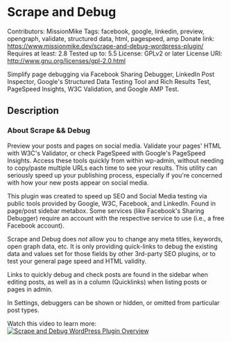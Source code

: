 # Scrape and Debug

Contributors: MissionMike
Tags: facebook, google, linkedin, preview, opengraph, validate, structured data, html, pagespeed, amp
Donate link: https://www.missionmike.dev/scrape-and-debug-wordpress-plugin/
Requires at least: 2.8
Tested up to: 5.5
License: GPLv2 or later
License URI: http://www.gnu.org/licenses/gpl-2.0.html

Simplify page debugging via Facebook Sharing Debugger, LinkedIn Post Inspector, Google's Structured Data Testing Tool and Rich Results Test, PageSpeed Insights, W3C Validation, and Google AMP Test.

## Description

### About Scrape && Debug

Preview your posts and pages on social media. Validate your pages' HTML with W3C's Validator, or check PageSpeed with Google's PageSpeed Insights. Access these tools quickly from within wp-admin, without needing to copy/paste multiple URLs each time to see your results. This utility can seriously speed up your publishing process, especially if you're concerned with how your new posts appear on social media.

This plugin was created to speed up SEO and Social Media testing via public tools provided by Google, W3C, Facebook, and LinkedIn. Found in page/post sidebar metabox. Some services (like Facebook's Sharing Debugger) require an account with the respective service to use (i.e., a free Facebook account).

Scrape and Debug does *not* allow you to change any meta titles, keywords, open graph data, etc. It is only providing quick-links to debug the existing data and values set for those fields by other 3rd-party SEO plugins, or to test your general page speed and HTML validity.

Links to quickly debug and check posts are found in the sidebar when editing posts, as well as in a column (Quicklinks) when listing posts or pages in admin.

In Settings, debuggers can be shown or hidden, or omitted from particular post types.

Watch this video to learn more:
[![Scrape and Debug WordPress Plugin Overview](https://tools.missionmike.dev/thumbnail-generator/fe1gcKVcX6o.jpg?width=1024)](https://www.youtube.com/watch?v=fe1gcKVcX6o "Scrape and Debug WordPress Plugin Overview - Click to Watch!")
